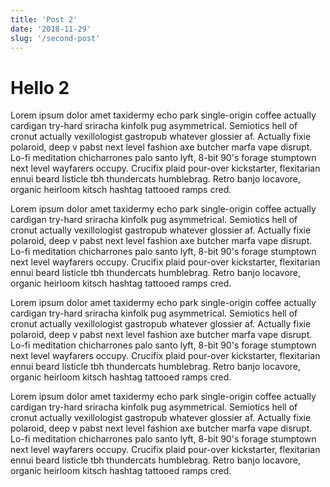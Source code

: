 ```yaml
---
title: 'Post 2'
date: '2018-11-29'
slug: '/second-post'
---
```


# Hello 2

Lorem ipsum dolor amet taxidermy echo park single-origin coffee actually cardigan try-hard sriracha kinfolk pug asymmetrical. Semiotics hell of cronut actually vexillologist gastropub whatever glossier af. Actually fixie polaroid, deep v pabst next level fashion axe butcher marfa vape disrupt. Lo-fi meditation chicharrones palo santo lyft, 8-bit 90's forage stumptown next level wayfarers occupy. Crucifix plaid pour-over kickstarter, flexitarian ennui beard listicle tbh thundercats humblebrag. Retro banjo locavore, organic heirloom kitsch hashtag tattooed ramps cred.

Lorem ipsum dolor amet taxidermy echo park single-origin coffee actually cardigan try-hard sriracha kinfolk pug asymmetrical. Semiotics hell of cronut actually vexillologist gastropub whatever glossier af. Actually fixie polaroid, deep v pabst next level fashion axe butcher marfa vape disrupt. Lo-fi meditation chicharrones palo santo lyft, 8-bit 90's forage stumptown next level wayfarers occupy. Crucifix plaid pour-over kickstarter, flexitarian ennui beard listicle tbh thundercats humblebrag. Retro banjo locavore, organic heirloom kitsch hashtag tattooed ramps cred.

Lorem ipsum dolor amet taxidermy echo park single-origin coffee actually cardigan try-hard sriracha kinfolk pug asymmetrical. Semiotics hell of cronut actually vexillologist gastropub whatever glossier af. Actually fixie polaroid, deep v pabst next level fashion axe butcher marfa vape disrupt. Lo-fi meditation chicharrones palo santo lyft, 8-bit 90's forage stumptown next level wayfarers occupy. Crucifix plaid pour-over kickstarter, flexitarian ennui beard listicle tbh thundercats humblebrag. Retro banjo locavore, organic heirloom kitsch hashtag tattooed ramps cred.

Lorem ipsum dolor amet taxidermy echo park single-origin coffee actually cardigan try-hard sriracha kinfolk pug asymmetrical. Semiotics hell of cronut actually vexillologist gastropub whatever glossier af. Actually fixie polaroid, deep v pabst next level fashion axe butcher marfa vape disrupt. Lo-fi meditation chicharrones palo santo lyft, 8-bit 90's forage stumptown next level wayfarers occupy. Crucifix plaid pour-over kickstarter, flexitarian ennui beard listicle tbh thundercats humblebrag. Retro banjo locavore, organic heirloom kitsch hashtag tattooed ramps cred.
